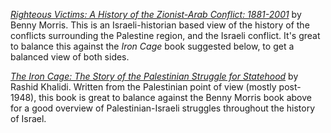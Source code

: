 _[Righteous Victims: A History of the Zionist-Arab Conflict: 1881-2001](http://amzn.to/2gudymt)_ by Benny Morris. This is an Israeli-historian based view of the history of the conflicts surrounding the Palestine region, and the Israeli conflict. It's great to balance this against the _Iron Cage_ book suggested below, to get a balanced view of both sides.

_[The Iron Cage: The Story of the Palestinian Struggle for Statehood](http://amzn.to/2xyjqAT)_ by Rashid Khalidi. Written from the Palestinian point of view (mostly post-1948), this book is great to balance against the Benny Morris book above for a good overview of Palestinian-Israeli struggles throughout the history of Israel.